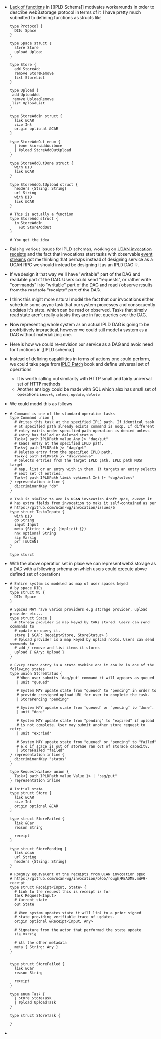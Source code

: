 - [Lack of functions](https://github.com/ipld/ipld/issues/263) in [[IPLD Schema]] motivates workarounds in order to describe web3.storage protocol in terms of it. I have pretty much submitted to defining functions as structs like
  
  ```ipldsch
  type Protocol {
    DID: Space
  }
  
  type Space struct {
    store Store
    upload Upload
  }
  
  type Store {
    add StoreAdd
    remove StoreRemove
    list StoreList
  }
  
  type Upload {
   add UploadAdd
   remove UploadRemove
   list UploadList
  }
  
  type StoreAddIn struct {
    link &CAR
    size Int
    origin optional &CAR
  }
  
  type StoreAddOut enum {
    | Done StoreAddOutDone 
    | Upload StoreAddOutUpload
  }
  
  type StoreAddOutDone struct {
    with DID
    link &CAR
  }
  
  type StoreAddOutUpload struct {
    headers {String: String}
    url String
    with DID
    link &CAR
  }
  
  # This is actually a function
  type StoreAdd struct {
  	in StoreAddIn
      out StoreAddOut
  }
  
  # You get the idea
  ```
- Raising various issues for IPLD schemas, working on [UCAN invocation receipts](https://github.com/web3-storage/ucanto/issues/151) and the fact that invocations start tasks with observable [event streams](https://github.com/web3-storage/w3infra/issues/117) got me thinking that perhaps instead of designing service as a UCAN RPC we should instead be designing it as an IPLD DAG 💡.
- If we design it that way we'll have "writable" part of the DAG and readable part of the DAG. Users could send "requests", or rather write "commands" into "writable" part of the DAG and read / observe results from the readable "receipts" part of the DAG.
- I think this might more natural model the fact that our invocations either schedule some async task that our system processes and consequently updates it's state, which can be read or observed. Tasks that simply read state aren't really a tasks they are in fact queries over the DAG.
- Now representing whole system as an actual IPLD DAG is going to be prohibitively impractical, however we could still model a system as a DAG without materializing one.
- Here is how we could re-envision our service as a DAG and avoid need for functions in [[IPLD schema]]
- Instead of defining capabilities in terms of actions one could perform, we could take page from [IPLD Patch](https://ipld.io/specs/patch/fixtures/fixtures-1/) book and define universal set of operations
	- It is worth calling out similarity with HTTP small and fairly universal set of HTTP methods
	- Another analogy could be made with SQL which also has small set of operations `insert`, `select`, `update`, `delete`
- We could model this as follows
- ```ipldsch
  # Command is one of the standard operation tasks
  type Command union {
    # Writes this task at the specified IPLD path. If identical task
    # at specified path already exists command is noop. If different
    # entry exists under specified path operation is denied unless
    # entry has failed or deleted status.
    Task<{ path IPLDPath value Any }> "dag/put"
    # Reads entry at the specified IPLD path.
    Task<{ path IPLDPath }> "dag/get"
    # Deletes entry from the specified IPLD path. 
    Task<{ path IPLDPath }> "dag/remove"
    # Selects entries from the target IPLD path. IPLD path MUST target
    # map, list or an entry with in them. If targets an entry selects
    # next set of entries.
    Task<{ path IPLDPath limit optional Int }> "dag/select"
  } representation inline {
    discriminantKey "do"
  }
  
  # Task is similar to one in UCAN invocation draft spec, except it
  # has extra fields from invocation to make it self-contained as per
  # https://github.com/ucan-wg/invocation/issues/6
  type struct Task<Input> {
    with DID
    do String
    input Input
    meta {String : Any} (implicit {})
    nnc optional String
    sig Varsig
    prf [&UCAN]
  }
  
  type sturct 
  ```
- With the above operation set in place we can represent web3.storage as a DAG with a following schema on which users could execute above defined set of operations
- ```ipldsch
  # Entire system is modeled as map of user spaces keyed
  # by space DIDs
  type struct W3 {
    DID: Space
  }
  
  # Spaces MAY have varios providers e.g storage provider, upload provider etc...
  type struct Space {
    # Storege provider is map keyed by CARs stored. Users can send commands to
    # update or query it.
    store { &CAR: Receipt<Store, StoreStatus> }
    # Upload provider is a map keyed by upload roots. Users can send commands to
    # add / remove and list items it stores
    upload { &Any: Upload }
  }
  
  # Every store entry is a state machine and it can be in one of the following states
  type union StoreStatus {
     # When user submits 'dag/put' command it will appears as queued
     | unit "queued"
     
     # System MAY update state from "queued" to "pending" in order to
     # provide presigned upload URL for user to complete the task.
     | StorePending "pending"
     
     # System MAY update state from "queued" or "pending" to "done".
     | unit "done"
     
     # System MAY update state from "pending" to "expired" if upload
     # is not complete. User may submit another store request to retry.
     | unit "expried"
     
     # System MAY update state from "queued" or "pending" to "failed"
     # e.g if space is out of storage ran out of storage capacity.
     | StoreFailed "failed"
  } representation inline {
    discriminantKey "status"
  }
  
  type Request<Value> union {
    Task<{ path IPLDPath value Value }> | "dag/put"
  } representation inline
  
  # Initial state
  type struct Store {
    link &CAR
    size Int
    origin optional &CAR
  }
  
  type struct StoreFailed {
    link &Car
    reason String
    
    receipt
  }
  
  type struct StorePending {
    link &CAR
    url String
    headers {String: String}
  }
  
  # Roughly equivalent of the receipts from UCAN invocation spec
  # https://github.com/ucan-wg/invocation/blob/rough/README.md#9-receipt
  type struct Receipt<Input, State> {
    # Link to the request this is receipt is for
    task Request<Input>
    # Current state
    out State
    
    # When system updates state it will link to a prior signed
    # state providing verifiable trace of updates.
    origin optional &Receipt<Input, Any>
  
    # Signature from the actor that performed the state update
    sig Varsig
  
    # All the other metadata
    meta { String: Any }
  }
  
  
  type struct StoreFailed {
    link &Car
    reason String
    
    receipt
  }
  
  type enum Task {
    | Store StoreTask
    | Upload UploadTask
  }
  
  type struct StoreTask {
  
  }
  ```
-